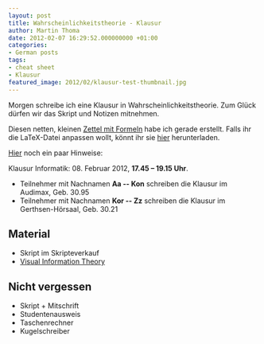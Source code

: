 ```yaml
---
layout: post
title: Wahrscheinlichkeitstheorie - Klausur
author: Martin Thoma
date: 2012-02-07 16:29:52.000000000 +01:00
categories:
- German posts
tags:
- cheat sheet
- Klausur
featured_image: 2012/02/klausur-test-thumbnail.jpg
---
```

Morgen schreibe ich eine Klausur in Wahrscheinlichkeitstheorie. Zum Glück dürfen wir das Skript und Notizen mitnehmen.

Diesen netten, kleinen <a href='../images/2012/02/wt-cheat-sheet.pdf'>Zettel mit Formeln</a> habe ich gerade erstellt. Falls ihr die LaTeX-Datei anpassen wollt, könnt ihr sie <a href='../images/2012/02/wt-cheat-sheet.zip'>hier</a> herunterladen.

<a href="http://www.math.kit.edu/stoch/lehre/wtinf2011w">Hier</a> noch ein paar Hinweise:

Klausur Informatik: 08. Februar 2012, <strong>17.45 &ndash; 19.15 Uhr</strong>.
<ul>
  <li>Teilnehmer mit Nachnamen <strong>Aa -- Kon</strong> schreiben die Klausur im Audimax, Geb. 30.95 </li>
  <li>Teilnehmer mit Nachnamen <strong>Kor -- Zz</strong> schreiben die Klausur im Gerthsen-Hörsaal, Geb.&nbsp;30.21 </li>
</ul>


## Material

* Skript im Skripteverkauf
* [Visual Information Theory](http://colah.github.io/posts/2015-09-Visual-Information/)


## Nicht vergessen

* Skript + Mitschrift
* Studentenausweis
* Taschenrechner
* Kugelschreiber
